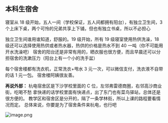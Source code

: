 ## 本科生宿舍

寝室从 18 级开始，五人一间（学校保证，五人间都拥有阳台），有独立卫生间，3 个上床下桌，两个可怜的兄弟共享上下铺，但也有独立书桌，所以不必担心

独立卫生间谁用谁知道，舒服的。19 级开始，所有 19 级寝室使用热供洗澡，18 级还可以选择使用热供或者热水器，热供的价格是热水不到 40 一吨（你不可能用开水洗澡吧）
宿舍的阳台还是非常有用的，晒衣服也很方便，而且早晨还可以分担宿舍的洗漱压力（阳台上有一个小的洗手盆）

每个宿舍楼都有洗衣机，正常洗衣+甩水 3 元一次，可以微信支付，洗衣液不自带的话 1 元一包。
宿舍楼阿姨很友善。

**再说外部：**
杭电宿舍区是下沙学校里面的 C 位，左邻弗雷德商圈，右邻高沙商业街，吃喝不愁
拿快递的话学校里面有快递点，出了东门也有菜鸟驿站，总体还是很方便的。
教学区和宿舍区是分开的，隔了一条学林街，所以上课的路程要看情况而定。
总体来说，你要是为了宿舍条件来杭电，也行吧

![image.png](https://cdn.nlark.com/yuque/0/2021/png/2596791/1623807252736-3bcf54ad-5042-4772-9549-07ced5c9f624.png#align=left&display=inline&height=4096&id=uae15edae&margin=%5Bobject%20Object%5D&name=image.png&originHeight=4096&originWidth=362&size=1336298&status=done&style=shadow&width=362)
